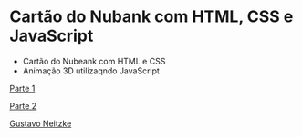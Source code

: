# Cartão do Nubank com HTML, CSS e JavaScript

- Cartão do Nubeank com HTML e CSS
- Animação 3D utilizaqndo JavaScript

[Parte 1](https://www.youtube.com/watch?v=iQFBcNhBWz8&list=PLn-1oXF21q6IwN9F3qZF9-2yEpkAtjU9w&index=4)

[Parte 2](https://www.youtube.com/watch?v=numSyfOJGEs&list=PLn-1oXF21q6IwN9F3qZF9-2yEpkAtjU9w&index=2)

[Gustavo Neitzke](https://www.youtube.com/c/GustavoNeitzke)
